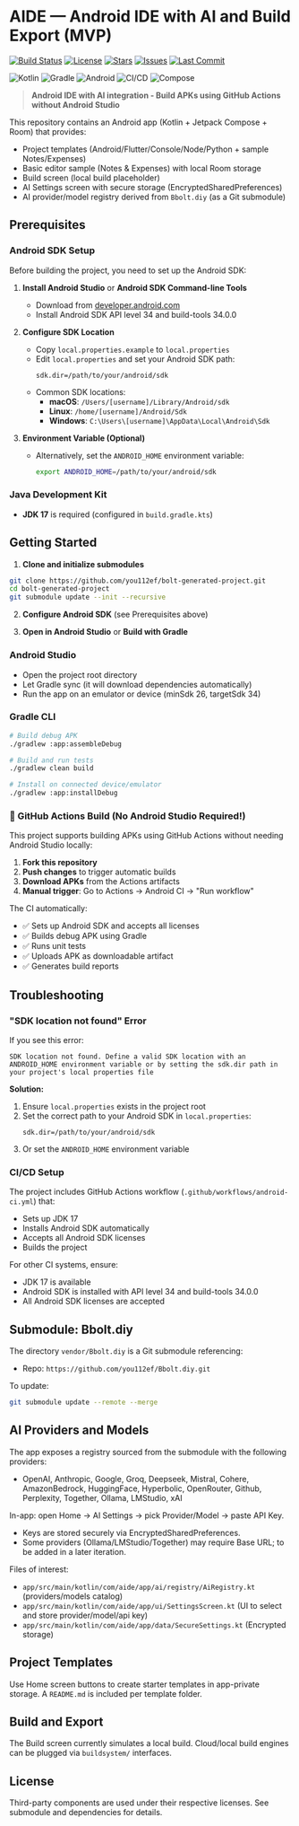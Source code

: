 # AIDE — Android IDE with AI and Build Export (MVP)

[![Build Status](https://github.com/you112ef/bolt-generated-project/actions/workflows/android-ci.yml/badge.svg?branch=main)](https://github.com/you112ef/bolt-generated-project/actions/workflows/android-ci.yml)
[![License](https://img.shields.io/github/license/you112ef/bolt-generated-project)](LICENSE)
[![Stars](https://img.shields.io/github/stars/you112ef/bolt-generated-project?style=social)](https://github.com/you112ef/bolt-generated-project/stargazers)
[![Issues](https://img.shields.io/github/issues/you112ef/bolt-generated-project)](https://github.com/you112ef/bolt-generated-project/issues)
[![Last Commit](https://img.shields.io/github/last-commit/you112ef/bolt-generated-project)](https://github.com/you112ef/bolt-generated-project/commits)

![Kotlin](https://img.shields.io/badge/Kotlin-1.9.24-7F52FF?logo=kotlin&logoColor=white)
![Gradle](https://img.shields.io/badge/Gradle-8.7-02303A?logo=gradle&logoColor=white)
![Android](https://img.shields.io/badge/Android-API%2026%2B-3DDC84?logo=android&logoColor=white)
![CI/CD](https://img.shields.io/badge/GitHub%20Actions-Ready-2088FF?logo=github-actions&logoColor=white)
![Compose](https://img.shields.io/badge/Jetpack%20Compose-1.5.14-4285F4?logo=jetpackcompose&logoColor=white)

> **Android IDE with AI integration - Build APKs using GitHub Actions without Android Studio**

This repository contains an Android app (Kotlin + Jetpack Compose + Room) that provides:
- Project templates (Android/Flutter/Console/Node/Python + sample Notes/Expenses)
- Basic editor sample (Notes & Expenses) with local Room storage
- Build screen (local build placeholder)
- AI Settings screen with secure storage (EncryptedSharedPreferences)
- AI provider/model registry derived from `Bbolt.diy` (as a Git submodule)

## Prerequisites

### Android SDK Setup
Before building the project, you need to set up the Android SDK:

1. **Install Android Studio** or **Android SDK Command-line Tools**
   - Download from [developer.android.com](https://developer.android.com/studio)
   - Install Android SDK API level 34 and build-tools 34.0.0

2. **Configure SDK Location**
   - Copy `local.properties.example` to `local.properties`
   - Edit `local.properties` and set your Android SDK path:
     ```properties
     sdk.dir=/path/to/your/android/sdk
     ```
   - Common SDK locations:
     - **macOS**: `/Users/[username]/Library/Android/sdk`
     - **Linux**: `/home/[username]/Android/Sdk`
     - **Windows**: `C:\Users\[username]\AppData\Local\Android\Sdk`

3. **Environment Variable (Optional)**
   - Alternatively, set the `ANDROID_HOME` environment variable:
     ```bash
     export ANDROID_HOME=/path/to/your/android/sdk
     ```

### Java Development Kit
- **JDK 17** is required (configured in `build.gradle.kts`)

## Getting Started

1) **Clone and initialize submodules**

```bash
git clone https://github.com/you112ef/bolt-generated-project.git
cd bolt-generated-project
git submodule update --init --recursive
```

2) **Configure Android SDK** (see Prerequisites above)

3) **Open in Android Studio** or **Build with Gradle**

### Android Studio
- Open the project root directory
- Let Gradle sync (it will download dependencies automatically)
- Run the app on an emulator or device (minSdk 26, targetSdk 34)

### Gradle CLI
```bash
# Build debug APK
./gradlew :app:assembleDebug

# Build and run tests
./gradlew clean build

# Install on connected device/emulator
./gradlew :app:installDebug
```

### 🚀 GitHub Actions Build (No Android Studio Required!)
This project supports building APKs using GitHub Actions without needing Android Studio locally:

1. **Fork this repository**
2. **Push changes** to trigger automatic builds
3. **Download APKs** from the Actions artifacts
4. **Manual trigger**: Go to Actions → Android CI → "Run workflow"

The CI automatically:
- ✅ Sets up Android SDK and accepts all licenses
- ✅ Builds debug APK using Gradle
- ✅ Runs unit tests
- ✅ Uploads APK as downloadable artifact
- ✅ Generates build reports

## Troubleshooting

### "SDK location not found" Error
If you see this error:
```
SDK location not found. Define a valid SDK location with an ANDROID_HOME environment variable or by setting the sdk.dir path in your project's local properties file
```

**Solution:**
1. Ensure `local.properties` exists in the project root
2. Set the correct path to your Android SDK in `local.properties`:
   ```properties
   sdk.dir=/path/to/your/android/sdk
   ```
3. Or set the `ANDROID_HOME` environment variable

### CI/CD Setup
The project includes GitHub Actions workflow (`.github/workflows/android-ci.yml`) that:
- Sets up JDK 17
- Installs Android SDK automatically
- Accepts all Android SDK licenses
- Builds the project

For other CI systems, ensure:
- JDK 17 is available
- Android SDK is installed with API level 34 and build-tools 34.0.0
- All Android SDK licenses are accepted

## Submodule: Bbolt.diy
The directory `vendor/Bbolt.diy` is a Git submodule referencing:
- Repo: `https://github.com/you112ef/Bbolt.diy.git`

To update:
```bash
git submodule update --remote --merge
```

## AI Providers and Models
The app exposes a registry sourced from the submodule with the following providers:
- OpenAI, Anthropic, Google, Groq, Deepseek, Mistral, Cohere, AmazonBedrock,
  HuggingFace, Hyperbolic, OpenRouter, Github, Perplexity, Together, Ollama, LMStudio, xAI

In-app: open Home → AI Settings → pick Provider/Model → paste API Key.
- Keys are stored securely via EncryptedSharedPreferences.
- Some providers (Ollama/LMStudio/Together) may require Base URL; to be added in a later iteration.

Files of interest:
- `app/src/main/kotlin/com/aide/app/ai/registry/AiRegistry.kt` (providers/models catalog)
- `app/src/main/kotlin/com/aide/app/ui/SettingsScreen.kt` (UI to select and store provider/model/api key)
- `app/src/main/kotlin/com/aide/app/data/SecureSettings.kt` (Encrypted storage)

## Project Templates
Use Home screen buttons to create starter templates in app-private storage. A `README.md` is included per template folder.

## Build and Export
The Build screen currently simulates a local build. Cloud/local build engines can be plugged via `buildsystem/` interfaces.

## License
Third-party components are used under their respective licenses. See submodule and dependencies for details.